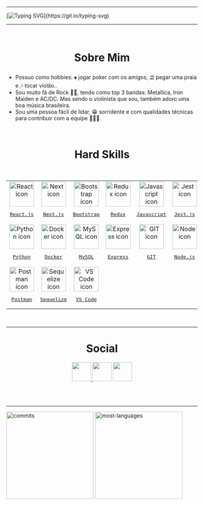<hr />

[![Typing SVG](https://readme-typing-svg.demolab.com?font=Itim&size=50&duration=3500&pause=1000&color=FFF&vCenter=true&random=false&width=500&height=60&lines=Ol%C3%A1%2C+voc%C3%AA!;Eu+sou+Joatan.)](https://git.io/typing-svg)

<hr />

<br />
<h1 align="center"> Sobre Mim </h1>

<ul align="left">
  <li>
    Possuo como hobbies: ♠️ jogar poker com os amigos, ⛱ pegar uma praia e 🎶 tocar violão..
  </li>
  <li>
    Sou muito fã de Rock 🤘🏻, tendo como top 3 bandas: Metallica, Iron Maiden e AC/DC. Mas sendo o violinista que sou, também adoro uma boa música brasileira. 
  </li>
  <li>
    Sou uma pessoa fácil de lidar, 😁 sorridente e com qualidades técnicas para contribuir com a equipe 👨🏻‍🔧. 
  </li>
</ul>
<br />

<h1 align="center"> Hard Skills </h1>

<br/>

<table align="center">
  <tr>
    <td align="center">
      <a href="https://pt-br.reactjs.org/">
        <img src="https://techstack-generator.vercel.app/react-icon.svg" width="65px" alt="React icon"/><br />
        <pre>React.js</pre>
      </a>
    </td>
    <td align="center">
      <a href="https://nextjs.org/">
        <img src="https://skillicons.dev/icons?i=nextjs" width="65px" alt="Next icon"/><br />
        <pre>Next.js</pre>
      </a>
    </td>
    <td align="center">
      <a href="https://getbootstrap.com/">
        <img src="https://skillicons.dev/icons?i=bootstrap" width="65px" alt="Bootstrap icon"/><br />
        <pre>Bootstrap</pre>
      </a>
    </td>
    <td align="center">
      <a href="https://redux.js.org/">
        <img src="https://techstack-generator.vercel.app/redux-icon.svg" width="65px" alt="Redux icon"/><br />
        <pre>Redux</pre>
      </a>
    </td>
    <td align="center">
      <a href="https://developer.mozilla.org/pt-BR/docs/Web/JavaScript">
        <img src="https://techstack-generator.vercel.app/js-icon.svg" width="65px" alt="Javascript icon"/><br />
        <pre>Javascript</pre>
      </a>
    </td>
    <td align="center">
      <a href="https://jestjs.io/pt-BR/">
        <img src="https://techstack-generator.vercel.app/jest-icon.svg" width="65px" alt="Jest icon"/><br />
        <pre>Jest.js</pre>
      </a>
    </td>
  </tr>
  <tr>
    <td align="center">
      <a href="https://www.python.org/">
        <img src="https://techstack-generator.vercel.app/python-icon.svg" width="65px" alt="Python icon"/><br />
        <pre>Python</pre>
      </a>
    </td>
    <td align="center">
      <a href="https://www.docker.com/">
        <img src="https://techstack-generator.vercel.app/docker-icon.svg" width="65px" alt="Docker icon"/><br />
        <pre>Docker</pre>
      </a>
    </td>
    <td align="center">
      <a href="https://www.mysql.com/">
        <img src="https://techstack-generator.vercel.app/mysql-icon.svg" width="65px" alt="MySQL icon"/><br />
        <pre>MySQL</pre>
      </a>
    </td>
    <td align="center">
      <a href="https://expressjs.com/pt-br/">
        <img src="https://skillicons.dev/icons?i=express" width="65px" alt="Express icon"/><br />
        <pre>Express</pre>
      </a>
    </td>
    <td align="center">
      <a href="https://git-scm.com/">
        <img src="https://skillicons.dev/icons?i=git" width="65px" alt="GIT icon"/><br />
        <pre>GIT</pre>
      </a>
    </td>
    <td align="center">
      <a href="https://nodejs.org/en">
        <img src="https://skillicons.dev/icons?i=nodejs" width="65px" alt="Node icon"/><br />
        <pre>Node.js</pre>
      </a>
    </td>
  </tr>
  <tr>
    <td align="center">
      <a href="https://www.postman.com/">
        <img src="https://skillicons.dev/icons?i=postman" width="65px" alt="Postman icon"/><br />
        <pre>Postman</pre>
      </a>
    </td>
    <td align="center">
      <a href="https://sequelize.org/">
        <img src="https://skillicons.dev/icons?i=sequelize" width="65px" alt="Sequelize icon"/><br />
        <pre>Sequelize</pre>
      </a>
    </td>
    <td align="center">
      <a href="https://code.visualstudio.com/">
        <img src="https://skillicons.dev/icons?i=vscode" width="65px" alt="VS Code icon"/><br />
        <pre>VS Code</pre>
      </a>
    </td>
  </tr>
</table>

<br/>

<hr/>

<h1 align="center"> Social </h1>
<p align="center" >
<a href="https://www.linkedin.com/in/joatan-feitosa/">
<img height="50px" src="https://img.shields.io/badge/-LinkedIn-000?style=for-the-badge&logo=linkedin&logoColor=58FFB5&color:58FFB5">
</a>
<a href="https://www.instagram.com/_joatancarlosf/">
<img height="50px"  src="https://img.shields.io/badge/-Instagram-000?style=for-the-badge&logo=instagram&logoColor=58FFB5&color:58FFB5"></a>
 <a href="mailto:joatanfeitosa.dev@gmail.com">
<img height="50px" src="https://img.shields.io/badge/-Email-000?style=for-the-badge&logo=microsoft-outlook&logoColor=58FFB5&color:58FFB5">
</a>
</p>
<br/><br/>
<hr/>

<div>
  <img height="230em"/ alt="commits" src="https://github-readme-stats.vercel.app/api?username=Joatancarlos&show_icons=true&theme=tokyonight">
  <img height="230em"/ alt="most-languages" src="https://github-readme-stats.vercel.app/api/top-langs/?username=Joatancarlos&langs_count=4&theme=tokyonight">
</div>

